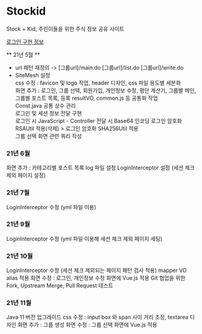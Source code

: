 # Stockid
Stock + Kid, 주린이들을 위한 주식 정보 공유 사이트

[로그인 구현 정보](https://github.com/ynjch97/Stockid/wiki/Login-%EA%B8%B0%EB%8A%A5-%EA%B5%AC%ED%98%84-%EC%A0%95%EB%B3%B4)

** 21년 5월 **
- url 패턴 재정의 -> [그룹url]/main.do [그룹url]/list.do [그룹url]/write.do  
- SiteMesh 설정  
css 수정 : favicon 및 logo 작업, header 디자인, css 파일 용도별 세분화  
화면 추가 : 로그인, 그룹 선택, 회원가입, 개인정보 수정, 평단 계산기, 그룹별 메인, 그룹별 포스트 목록, 등록
resultVO, common.js 등 공통화 작업  
Const.java 공통 상수 관리  
로그인 및 세션 정보 전달 구현  
로그인 시 JavaScript - Controller 전달 시 Base64 인코딩 
로그인 암호화 RSAUtil 적용(삭제) > 로그인 암호화 SHA256Util 적용  
그룹 선택 화면 관련 쿼리 작성  

### 21년 6월 
화면 추가 : 카테고리별 포스트 목록
log 파일 설정
LoginInterceptor 설정 (세션 체크 제외 페이지 설정)

### 21년 7월
LoginInterceptor 수정 (yml 파일 이용)

### 21년 9월
LoginInterceptor 수정 (yml 파일 이용해 세션 체크 제외 페이지 세팅)

### 21년 10월
LoginInterceptor 수정 (세션 체크 제외되는 페이지 패턴 검사 적용)
mapper VO alias 적용
화면 수정 : 로그인, 개인정보 수정 화면에 Vue.js 적용
Git 협업을 위한 Fork, Upstream Merge, Pull Request 테스트 

### 21년 11월
Java 11 버전 업그레이드
css 수정 : input box 와 span 사이 거리 조정, textarea 디자인
화면 추가 : 그룹 생성
화면 수정 : 그룹 선택 화면에 Vue.js 적용
